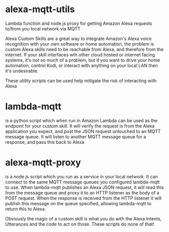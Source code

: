 # alexa-mqtt-utils
Lambda function and node.js proxy for getting Amazon Alexa requests to/from you local network via MQTT

Alexa Custom Skills are a great way to integrate Amazon's Alexa voice recognition with your own software or home automation, 
the problem is custom Alexa skills need to be reachable from Alexa, and therefore from the internet. 
If your skill interfaces wth other cloud hosted or internet facing systems, it's not so much of a problem, 
but if you want to drive your home automation, control Kodi, or interact with anything on your local LAN then it's undesirable.

These utility scripts can be used help mitigate the risk of interacting with Alexa

# lambda-mqtt
is a python script which when run in Amazon Lambda can be used as the endpoint for your custom skill.
It will verify the request is from the Alexa application you expect, and post the JSON request untouched to an MQTT message queue.
It will listen to another MQTT message queue for a response, and pass this back to Alexa

# alexa-mqtt-proxy
is a node.js script which you run as a service in your local network. It can connect to the same MQTT message queues
you configured lambda-mqtt to use. 
When lambda-mqtt publishes an Alexa JSON request, it will read this from the message queue and proxy it to an HTTP listener as the body of a POST request. 
When the response is received from the HTTP listener it will publish this message on the queue specified, allowing lambda-mqtt to return this to Alexa.

Obviously the magic of a custom skill is what you do with the Alexa Intents, Utterances and the code to act on those. These scripts do none of that!
